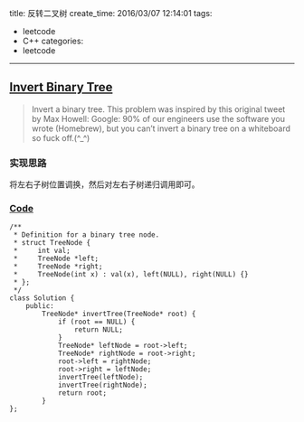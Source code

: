 title: 反转二叉树
create_time: 2016/03/07 12:14:01
tags:
- leetcode
- C++
categories:
- leetcode

---
## [Invert Binary Tree](https://leetcode.com/problems/invert-binary-tree/)
> Invert a binary tree.
> This problem was inspired by this original tweet by Max Howell:
> Google: 90% of our engineers use the software you wrote (Homebrew), but you can’t invert a binary tree on a whiteboard so fuck off.(^_^)

### 实现思路
将左右子树位置调换，然后对左右子树递归调用即可。

### [Code](https://github.com/Finalcheat/leetcode/blob/master/src/Invert-Binary-Tree.cpp)
```
/**
 * Definition for a binary tree node.
 * struct TreeNode {
 *     int val;
 *     TreeNode *left;
 *     TreeNode *right;
 *     TreeNode(int x) : val(x), left(NULL), right(NULL) {}
 * };
 */
class Solution {
    public:
        TreeNode* invertTree(TreeNode* root) {
            if (root == NULL) {
                return NULL;
            }
            TreeNode* leftNode = root->left;
            TreeNode* rightNode = root->right;
            root->left = rightNode;
            root->right = leftNode;
            invertTree(leftNode);
            invertTree(rightNode);
            return root;
        }
};
```
